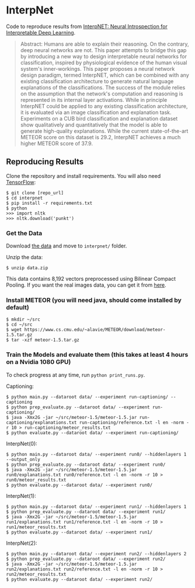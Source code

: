 # InterpNet

Code to reproduce results from [InterpNET: Neural Introspection for Interpretable Deep Learning](https://arxiv.org/abs/1710.09511).

> Abstract: Humans are able to explain their reasoning. On the contrary, deep neural networks are not. This paper attempts to bridge this gap by introducing a new way to design interpretable neural networks for classification, inspired by physiological evidence of the human visual system's inner-workings. This paper proposes a neural network design paradigm, termed InterpNET, which can be combined with any existing classification architecture to generate natural language explanations of the classifications. The success of the module relies on the assumption that the network's computation and reasoning is represented in its internal layer activations. While in principle InterpNET could be applied to any existing classification architecture, it is evaluated via an image classification and explanation task. Experiments on a CUB bird classification and explanation dataset show qualitatively and quantitatively that the model is able to generate high-quality explanations. While the current state-of-the-art METEOR score on this dataset is 29.2, InterpNET achieves a much higher METEOR score of 37.9.

## Reproducing Results

Clone the repository and install requirements. You will also need [TensorFlow](https://www.tensorflow.org/):
```
$ git clone [repo_url]
$ cd interpnet
$ pip install -r requirements.txt
$ python
>>> import nltk
>>> nltk.download('punkt')
```

### Get the Data
Download [the data](https://drive.google.com/file/d/1i4Fyn9fFXCGDVcqY8hCbdHM70HTeDrhE/view?usp=sharing) and move to `interpnet/` folder.

Unzip the data:
```
$ unzip data.zip
```

This data contains 8,192 vectors preprocessed using Bilinear Compact Pooling. If you want the real images data, you can get it from [here](http://www.vision.caltech.edu/visipedia/CUB-200-2011.html).

### Install METEOR (you will need java, should come installed by default)
```
$ mkdir ~/src
$ cd ~/src
$ wget https://www.cs.cmu.edu/~alavie/METEOR/download/meteor-1.5.tar.gz
$ tar -xzf meteor-1.5.tar.gz
```

### Train the Models and evaluate them (this takes at least 4 hours on a Nvidia 1080 GPU)

To check progress at any time, run `python print_runs.py`.

Captioning:
```
$ python main.py --dataroot data/ --experiment run-captioning/ --captioning
$ python prep_evaluate.py --dataroot data/ --experiment run-captioning/
$ java -Xmx2G -jar ~/src/meteor-1.5/meteor-1.5.jar run-captioning/explanations.txt run-captioning/reference.txt -l en -norm -r 10 > run-captioning/meteor_results.txt
$ python evaluate.py --dataroot data/ --experiment run-captioning/
```

InterpNet(0):
```
$ python main.py --dataroot data/ --experiment run0/ --hiddenlayers 1 --output_only
$ python prep_evaluate.py --dataroot data/ --experiment run0/
$ java -Xmx2G -jar ~/src/meteor-1.5/meteor-1.5.jar run0/explanations.txt run0/reference.txt -l en -norm -r 10 > run0/meteor_results.txt
$ python evaluate.py --dataroot data/ --experiment run0/
```

InterpNet(1):
```
$ python main.py --dataroot data/ --experiment run1/ --hiddenlayers 1
$ python prep_evaluate.py --dataroot data/ --experiment run1/
$ java -Xmx2G -jar ~/src/meteor-1.5/meteor-1.5.jar run1/explanations.txt run1/reference.txt -l en -norm -r 10 > run1/meteor_results.txt
$ python evaluate.py --dataroot data/ --experiment run1/
```

InterpNet(2):
```
$ python main.py --dataroot data/ --experiment run2/ --hiddenlayers 2
$ python prep_evaluate.py --dataroot data/ --experiment run2/
$ java -Xmx2G -jar ~/src/meteor-1.5/meteor-1.5.jar run2/explanations.txt run2/reference.txt -l en -norm -r 10 > run2/meteor_results.txt
$ python evaluate.py --dataroot data/ --experiment run2/
```
